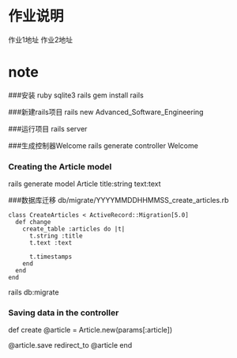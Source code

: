 # 作业说明
作业1地址
作业2地址
# note

###安装
ruby
sqlite3
rails
   gem install rails

###新建rails项目
rails new Advanced_Software_Engineering

###运行项目
rails server

###生成控制器Welcome
rails generate controller Welcome


### Creating the Article model
rails generate model Article title:string text:text

###数据库迁移
db/migrate/YYYYMMDDHHMMSS_create_articles.rb

	class CreateArticles < ActiveRecord::Migration[5.0]
	  def change
		create_table :articles do |t|
		  t.string :title
		  t.text :text
	 
		  t.timestamps
		end
	  end
	end

rails db:migrate

### Saving data in the controller

def create
  @article = Article.new(params[:article])
 
  @article.save
  redirect_to @article
end
